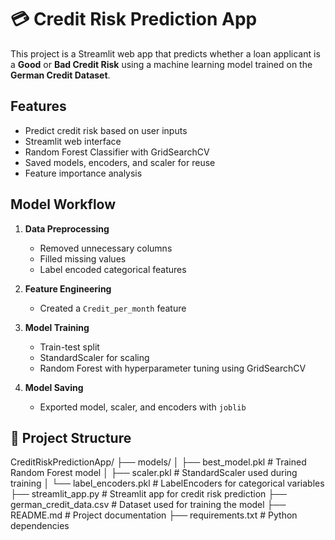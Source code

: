 # 💳 Credit Risk Prediction App

This project is a Streamlit web app that predicts whether a loan applicant is a **Good** or **Bad Credit Risk** using a machine learning model trained on the **German Credit Dataset**.

##  Features

- Predict credit risk based on user inputs
- Streamlit web interface
- Random Forest Classifier with GridSearchCV
- Saved models, encoders, and scaler for reuse
- Feature importance analysis


## Model Workflow

1. **Data Preprocessing**
   - Removed unnecessary columns
   - Filled missing values
   - Label encoded categorical features

2. **Feature Engineering**
   - Created a `Credit_per_month` feature

3. **Model Training**
   - Train-test split
   - StandardScaler for scaling
   - Random Forest with hyperparameter tuning using GridSearchCV

4. **Model Saving**
   - Exported model, scaler, and encoders with `joblib`


## 📁 Project Structure
CreditRiskPredictionApp/
├── models/
│   ├── best_model.pkl             # Trained Random Forest model
│   ├── scaler.pkl                 # StandardScaler used during training
│   └── label_encoders.pkl         # LabelEncoders for categorical variables
├── streamlit_app.py               # Streamlit app for credit risk prediction
├── german_credit_data.csv         # Dataset used for training the model
├── README.md                      # Project documentation
├── requirements.txt               # Python dependencies
